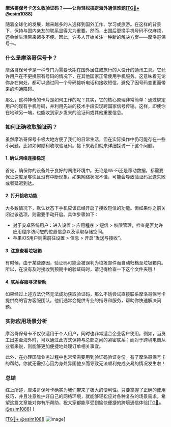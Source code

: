 **摩洛哥保号卡怎么收验证码？——让你轻松搞定海外通信难题[[TG💪+ @esim1088](https://t.me/s/esim1088)]**

随着全球化的发展，越来越多的人选择到国外工作、学习或旅游。在这样的背景下，保持与国内亲友的联系显得尤为重要。然而，出国后更换手机号码不仅麻烦，还会给生活带来诸多不便。因此，许多人开始关注一种新的解决方案——摩洛哥保号卡。

### 什么是摩洛哥保号卡？

摩洛哥保号卡是一种专门为需要长期在国外居住或旅行的人设计的通讯工具。它允许用户在不更换原有号码的情况下，在其他国家正常使用手机服务。这意味着无论你身在何处，都可以通过同一个号码接听电话和接收短信，避免了因号码变更而带来的沟通障碍。

那么，这种神奇的卡片是如何工作的呢？其实，它的核心原理非常简单：通过绑定用户的现有手机号码，并利用先进的技术手段实现跨国家信号传输。这样，即使你在地球另一端，也能收到家乡发来的验证码或其他重要信息。

### 如何正确收取验证码？

虽然摩洛哥保号卡极大地方便了我们的日常生活，但在实际操作中仍可能存在一些小问题，比如如何顺利收取验证码。接下来我们就来详细探讨一下这个问题。

#### 1. 确认网络连接稳定

首先，确保你的设备处于良好的网络环境中。无论是Wi-Fi还是移动数据，都需要保证速度足够快且没有中断现象。如果网络状况不佳，可能会导致验证码发送失败或者延迟到达。

#### 2. 打开接收功能

大多数情况下，默认状态下手机应该已经开启了接收短信的功能。但如果你之前关闭过该选项，则需要手动开启。具体步骤如下：
- 对于安卓系统用户：进入设置 > 应用程序 > 短信 > 权限管理，检查是否允许应用程序访问您的位置信息以及读取存储空间。
- 苹果iOS用户则需前往设置 > 信息 > 开启“发送与接收”。

#### 3. 注意查看垃圾箱

有时候，由于某些原因，验证码可能会被误判为垃圾邮件而自动归档至垃圾箱内。所以，在没有及时接收到预期中的验证码时，请记得检查一下这个文件夹哦！

#### 4. 联系客服寻求帮助

如果经过上述方法仍然无法成功获取验证码，那么不妨尝试直接联系摩洛哥保号卡提供商的官方客服团队。他们通常会提供专业的指导和服务，帮助你快速解决问题。

### 实际应用场景分析

摩洛哥保号卡不仅仅适用于个人用户，同时也非常适合企业客户使用。例如，当员工出差至海外时，可以通过此方式保持与总部之间的紧密联系；而对于跨境电商从业者来说，则能够更加便捷地处理订单相关事宜。

此外，在办理国际业务过程中也常常需要用到验证码验证身份。有了摩洛哥保号卡的帮助，你就无需担心因为身处异国他乡而导致无法顺利完成交易的情况发生啦！

### 总结

综上所述，摩洛哥保号卡确实为我们带来了极大的便利性。只要掌握了正确的使用技巧，并且注意维护好自己的网络环境，就能够轻松应对各种复杂的场景需求。希望这篇文章能对你有所帮助，祝大家都能享受到愉快便捷的跨境通信体验[[TG💪+ @esim1088](https://t.me/s/esim1088)]！

[[TG💪+ @esim1088](https://t.me/s/esim1088) ![Image](https://i.postimg.cc/4NQfJmqS/Snipaste-2025-05-13-00-14-12.png)]